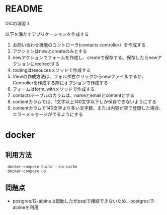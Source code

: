 # README

DICの演習１

以下を満たすアプリケーションを作成する
1. お問い合わせ機能のコントローラ(contacts controller）を作成する
2. アクションはnewとcreateのみとする
3. newアクションでフォームを作成し、createで保存する、保存したらnewアクションにredirectする
4. routingはresoucesメソッドで作成する
5. Viewの作成方法は、フォルダ右クリックからnewファイルするか、Controllerを作成する際にオプションで作成する
6. フォームはform_withメソッドで作成する
7. contactsテーブルのカラムは、nameとemailとcontentとする
8. contentカラムでは、1文字以上140文字以下しか保存できないようにする
9. contentカラムで140文字より多い文字数、または内容が空で登録した場合、エラーメッセージがでるようにする

# docker
## 利用方法
```
 docker-compose build --no-cache
 docker-compose up
```


## 問題点
- postgres:12-alpineは起動したがpsqlで接続できないため、postgres:11-alpineを利用

